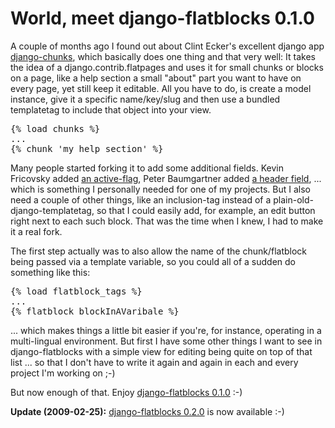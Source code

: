 # World, meet django-flatblocks 0.1.0

A couple of months ago I found out about Clint Ecker's excellent django app [django-chunks](http://code.google.com/p/django-chunks/), which basically does one thing and that very well: It takes the idea of a django.contrib.flatpages and uses it for small chunks or blocks on a page, like a help section a small "about" part you want to have on every page, yet still keep it editable. All you have to do, is create a model instance, give it a specific name/key/slug and then use a bundled templatetag to include that object into your view.

<pre>{% load chunks %}
...
{% chunk 'my_help_section' %}</pre>

Many people started forking it to add some additional fields. Kevin Fricovsky added [an active-flag](http://github.com/howiworkdaily/django-freetext/tree/master), Peter Baumgartner added [a header field](http://github.com/lincolnloop/django-freetext/tree/master), ... which is something I personally needed for one of my projects. But I also need a couple of other things, like an inclusion-tag instead of a plain-old-django-templatetag, so that I could easily add, for example, an edit button right next to each such block. That was the time when I knew, I had to make it a real fork. 

The first step actually was to also allow the name of the chunk/flatblock being passed via a template variable, so you could all of a sudden do something like this:

<pre>{% load flatblock_tags %}
...
{% flatblock blockInAVaribale %}
</pre>

... which makes things a little bit easier if you're, for instance, operating in a multi-lingual environment. But first I have some other things I want to see in django-flatblocks with a simple view for editing being quite on top of that list ... so that I don't have to write it again and again in each and every project I'm working on ;-)

But now enough of that. Enjoy [django-flatblocks 0.1.0](http://pypi.python.org/pypi/django-flatblocks/0.1.0) :-)

**Update (2009-02-25):** [django-flatblocks 0.2.0](http://zerokspot.com/weblog/2009/02/24/django-flatblocks-020/) is now available :-)